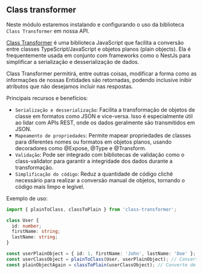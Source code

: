 ## Class transformer

Neste módulo estaremos instalando e configurando o uso da biblioteca `Class Transformer` em nossa API.

[Class Transformer](https://github.com/typestack/class-transformer) é uma biblioteca JavaScript que facilita a conversão entre classes TypeScript/JavaScript e objetos planos (plain objects). Ela é frequentemente usada em conjunto com frameworks como o NestJs para simplificar a serialização e desserialização de dados.

Class Transformer permitirá, entre outras coisas, modificar a forma como as informações de nossas Entidades são retornadas, podendo inclusive inibir atributos que não desejamos incluir nas respostas.

Principais recursos e benefícios:

- `Serialização e desserialização`: Facilita a transformação de objetos de classe em formatos como JSON e vice-versa. Isso é especialmente útil ao lidar com APIs REST, onde os dados geralmente são transmitidos em JSON.
- `Mapeamento de propriedades`: Permite mapear propriedades de classes para diferentes nomes ou formatos em objetos planos, usando decoradores como @Expose, @Type e @Transform.
- `Validação`: Pode ser integrado com bibliotecas de validação como o class-validator para garantir a integridade dos dados durante a transformação.
- `Simplificação do código`: Reduz a quantidade de código clichê necessário para realizar a conversão manual de objetos, tornando o código mais limpo e legível.

Exemplo de uso:

```ts
import { plainToClass, classToPlain } from 'class-transformer';

class User {
  id: number;
  firstName: string;
  lastName: string;
}

const userPlainObject = { id: 1, firstName: 'John', lastName: 'Doe' };
const userClassObject = plainToClass(User, userPlainObject); // Converte para objeto de classe
const plainObjectAgain = classToPlain(userClassObject); // Converte de volta para objeto plano
```


